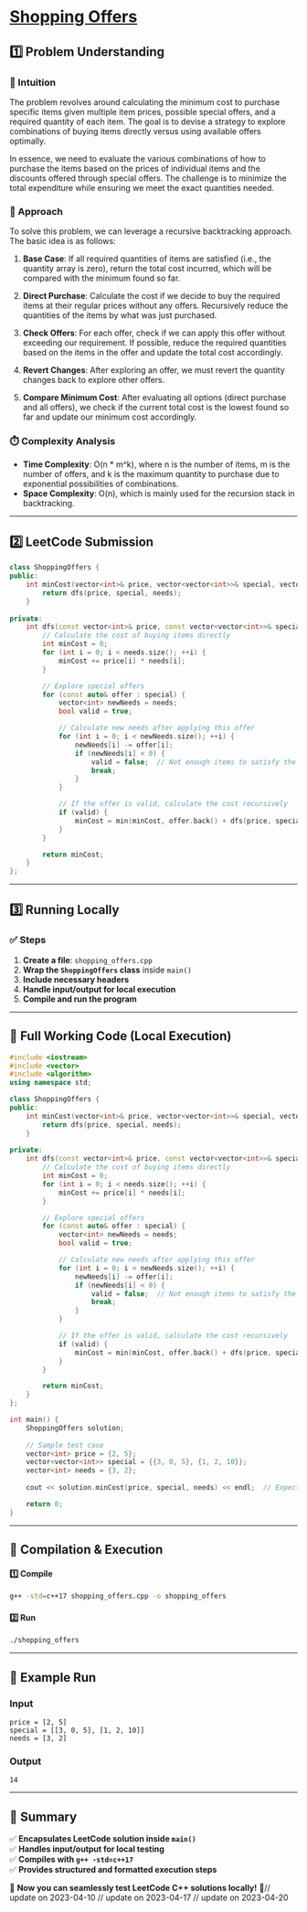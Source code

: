# **[Shopping Offers](https://leetcode.com/problems/shopping-offers/description/)**  

## **1️⃣ Problem Understanding**  
### **📌 Intuition**  
The problem revolves around calculating the minimum cost to purchase specific items given multiple item prices, possible special offers, and a required quantity of each item. The goal is to devise a strategy to explore combinations of buying items directly versus using available offers optimally.

In essence, we need to evaluate the various combinations of how to purchase the items based on the prices of individual items and the discounts offered through special offers. The challenge is to minimize the total expenditure while ensuring we meet the exact quantities needed.

### **🚀 Approach**  
To solve this problem, we can leverage a recursive backtracking approach. The basic idea is as follows:

1. **Base Case**: If all required quantities of items are satisfied (i.e., the quantity array is zero), return the total cost incurred, which will be compared with the minimum found so far.

2. **Direct Purchase**: Calculate the cost if we decide to buy the required items at their regular prices without any offers. Recursively reduce the quantities of the items by what was just purchased.

3. **Check Offers**: For each offer, check if we can apply this offer without exceeding our requirement. If possible, reduce the required quantities based on the items in the offer and update the total cost accordingly.

4. **Revert Changes**: After exploring an offer, we must revert the quantity changes back to explore other offers.

5. **Compare Minimum Cost**: After evaluating all options (direct purchase and all offers), we check if the current total cost is the lowest found so far and update our minimum cost accordingly.

### **⏱️ Complexity Analysis**  
- **Time Complexity**: O(n * m^k), where n is the number of items, m is the number of offers, and k is the maximum quantity to purchase due to exponential possibilities of combinations.
- **Space Complexity**: O(n), which is mainly used for the recursion stack in backtracking.

---  

## **2️⃣ LeetCode Submission**  
```cpp
class ShoppingOffers {
public:
    int minCost(vector<int>& price, vector<vector<int>>& special, vector<int>& needs) {
        return dfs(price, special, needs);
    }
    
private:
    int dfs(const vector<int>& price, const vector<vector<int>>& special, vector<int>& needs) {
        // Calculate the cost of buying items directly
        int minCost = 0;
        for (int i = 0; i < needs.size(); ++i) {
            minCost += price[i] * needs[i];
        }

        // Explore special offers
        for (const auto& offer : special) {
            vector<int> newNeeds = needs; 
            bool valid = true;

            // Calculate new needs after applying this offer
            for (int i = 0; i < newNeeds.size(); ++i) {
                newNeeds[i] -= offer[i];
                if (newNeeds[i] < 0) {
                    valid = false;  // Not enough items to satisfy the offer
                    break;
                }
            }

            // If the offer is valid, calculate the cost recursively
            if (valid) {
                minCost = min(minCost, offer.back() + dfs(price, special, newNeeds));
            }
        }

        return minCost;
    }
};
```  

---  

## **3️⃣ Running Locally**  
### **✅ Steps**  
1. **Create a file**: `shopping_offers.cpp`  
2. **Wrap the `ShoppingOffers` class** inside `main()`  
3. **Include necessary headers**  
4. **Handle input/output for local execution**  
5. **Compile and run the program**  

---  

## **📝 Full Working Code (Local Execution)**  
```cpp
#include <iostream>
#include <vector>
#include <algorithm>
using namespace std;

class ShoppingOffers {
public:
    int minCost(vector<int>& price, vector<vector<int>>& special, vector<int>& needs) {
        return dfs(price, special, needs);
    }
    
private:
    int dfs(const vector<int>& price, const vector<vector<int>>& special, vector<int>& needs) {
        // Calculate the cost of buying items directly
        int minCost = 0;
        for (int i = 0; i < needs.size(); ++i) {
            minCost += price[i] * needs[i];
        }

        // Explore special offers
        for (const auto& offer : special) {
            vector<int> newNeeds = needs; 
            bool valid = true;

            // Calculate new needs after applying this offer
            for (int i = 0; i < newNeeds.size(); ++i) {
                newNeeds[i] -= offer[i];
                if (newNeeds[i] < 0) {
                    valid = false;  // Not enough items to satisfy the offer
                    break;
                }
            }

            // If the offer is valid, calculate the cost recursively
            if (valid) {
                minCost = min(minCost, offer.back() + dfs(price, special, newNeeds));
            }
        }

        return minCost;
    }
};

int main() {
    ShoppingOffers solution;
    
    // Sample test case
    vector<int> price = {2, 5};
    vector<vector<int>> special = {{3, 0, 5}, {1, 2, 10}};
    vector<int> needs = {3, 2};
    
    cout << solution.minCost(price, special, needs) << endl;  // Expected output: 14

    return 0;
}
```  

---  

## **🔧 Compilation & Execution**  
#### **1️⃣ Compile**  
```bash
g++ -std=c++17 shopping_offers.cpp -o shopping_offers
```  

#### **2️⃣ Run**  
```bash
./shopping_offers
```  

---  

## **🎯 Example Run**  
### **Input**  
```
price = [2, 5]
special = [[3, 0, 5], [1, 2, 10]]
needs = [3, 2]
```  
### **Output**  
```
14
```  

---  

## **📌 Summary**  
✅ **Encapsulates LeetCode solution inside `main()`**  
✅ **Handles input/output for local testing**  
✅ **Compiles with `g++ -std=c++17`**  
✅ **Provides structured and formatted execution steps**  

🚀 **Now you can seamlessly test LeetCode C++ solutions locally!** 🚀// update on 2023-04-10
// update on 2023-04-17
// update on 2023-04-20
